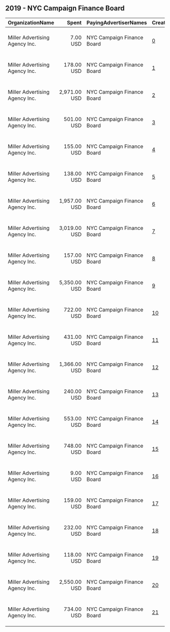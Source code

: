## 2019 - NYC Campaign Finance Board 
|OrganizationName|Spent|PayingAdvertiserNames|CreativeUrls|Impressions|Genders|AgeBrackets|CountryCodes|BillingAddresses|CandidateBallotInformation|
|:---|---:|:---|:---|---:|:---|:---|:---|:---|:---|
|Miller Advertising Agency  Inc.|7.00 USD|NYC Campaign Finance Board|[0](https://www.snap.com/political-ads/asset/d5deeffcf4a743aac2189776267ab2532c4f411be541c382073b5f423ef230ac?mediaType=jpg)|1,300||18+|united states|"909 Third Avenue, 15th Floor,New York,10022,US"||
|Miller Advertising Agency  Inc.|178.00 USD|NYC Campaign Finance Board|[1](https://www.snap.com/political-ads/asset/347744fd019d4e20f200d478fd7dd867702917427636f868c955591817bc129d?mediaType=jpg)|67,767||18+|united states|"909 Third Avenue, 15th Floor,New York,10022,US"||
|Miller Advertising Agency  Inc.|2,971.00 USD|NYC Campaign Finance Board|[2](https://www.snap.com/political-ads/asset/795fdf98d01d8da24d0a8ddc079269beffb9fb0320d2876b672ebc02c69d4828?mediaType=jpg)|955,121||18+|united states|"909 Third Avenue, 15th Floor,New York,10022,US"||
|Miller Advertising Agency  Inc.|501.00 USD|NYC Campaign Finance Board|[3](https://www.snap.com/political-ads/asset/90b4d41af1711c7704c33365dcd3e7f621df82e4d4448307ce421c567ea81b8d?mediaType=jpg)|97,137||18+|united states|"909 Third Avenue, 15th Floor,New York,10022,US"||
|Miller Advertising Agency  Inc.|155.00 USD|NYC Campaign Finance Board|[4](https://www.snap.com/political-ads/asset/cb976d9a00377f51e8f9f8a3dd69d5db23b5198ea3ad7b9999708b984d131bc8?mediaType=jpg)|28,144||18+|united states|"909 Third Avenue, 15th Floor,New York,10022,US"||
|Miller Advertising Agency  Inc.|138.00 USD|NYC Campaign Finance Board|[5](https://www.snap.com/political-ads/asset/96c7bd927c38ed666822d101ee64c15d59220816cf086c073925a53dff83e23e?mediaType=jpg)|52,800||18+|united states|"909 Third Avenue, 15th Floor,New York,10022,US"||
|Miller Advertising Agency  Inc.|1,957.00 USD|NYC Campaign Finance Board|[6](https://www.snap.com/political-ads/asset/18fb52083addfea3f3f62425777f1e769300cd441aee70b34bb5c9627136dff1?mediaType=jpg)|811,380||18+|united states|"909 Third Avenue, 15th Floor,New York,10022,US"||
|Miller Advertising Agency  Inc.|3,019.00 USD|NYC Campaign Finance Board|[7](https://www.snap.com/political-ads/asset/bcbca56cf0820adeb55e870fe839bd34343153ccd4e605998e497a9ee19e07bb?mediaType=jpg)|972,935||18+|united states|"909 Third Avenue, 15th Floor,New York,10022,US"||
|Miller Advertising Agency  Inc.|157.00 USD|NYC Campaign Finance Board|[8](https://www.snap.com/political-ads/asset/6b2f16618614e0a21682df1aefe3cb293ce2c262f5e8fe9926fa30ba3f0da5c3?mediaType=jpg)|59,580||18+|united states|"909 Third Avenue, 15th Floor,New York,10022,US"||
|Miller Advertising Agency  Inc.|5,350.00 USD|NYC Campaign Finance Board|[9](https://www.snap.com/political-ads/asset/e1d073c913ac4ece12829f117d3433b0ce21dc057153d521b921db7f471d8a5e?mediaType=jpg)|1,662,128||18+|united states|"909 Third Avenue, 15th Floor,New York,10022,US"||
|Miller Advertising Agency  Inc.|722.00 USD|NYC Campaign Finance Board|[10](https://www.snap.com/political-ads/asset/72a455126777fd2c14c05f560c6222b58a902ca84a85e5655b382d43d256956d?mediaType=jpg)|301,870||18+|united states|"909 Third Avenue, 15th Floor,New York,10022,US"||
|Miller Advertising Agency  Inc.|431.00 USD|NYC Campaign Finance Board|[11](https://www.snap.com/political-ads/asset/a7dee0d668af2d3410a20c709bf92241a099f2d96616454262fce46631ad766f?mediaType=jpg)|162,082||18+|united states|"909 Third Avenue, 15th Floor,New York,10022,US"||
|Miller Advertising Agency  Inc.|1,366.00 USD|NYC Campaign Finance Board|[12](https://www.snap.com/political-ads/asset/347744fd019d4e20f200d478fd7dd867702917427636f868c955591817bc129d?mediaType=jpg)|223,838||18+|united states|"909 Third Avenue, 15th Floor,New York,10022,US"||
|Miller Advertising Agency  Inc.|240.00 USD|NYC Campaign Finance Board|[13](https://www.snap.com/political-ads/asset/90b4d41af1711c7704c33365dcd3e7f621df82e4d4448307ce421c567ea81b8d?mediaType=jpg)|91,072||18+|united states|"909 Third Avenue, 15th Floor,New York,10022,US"||
|Miller Advertising Agency  Inc.|553.00 USD|NYC Campaign Finance Board|[14](https://www.snap.com/political-ads/asset/cb976d9a00377f51e8f9f8a3dd69d5db23b5198ea3ad7b9999708b984d131bc8?mediaType=jpg)|206,031||18+|united states|"909 Third Avenue, 15th Floor,New York,10022,US"||
|Miller Advertising Agency  Inc.|748.00 USD|NYC Campaign Finance Board|[15](https://www.snap.com/political-ads/asset/fdad17556a3c7d4b285fc542db4b88f7d852a04da3d624568335402ad305bd89?mediaType=jpg)|311,914||18+|united states|"909 Third Avenue, 15th Floor,New York,10022,US"||
|Miller Advertising Agency  Inc.|9.00 USD|NYC Campaign Finance Board|[16](https://www.snap.com/political-ads/asset/0134f3a5162db7d2008917205101d13d63f76acf4734744de0ee3e4b92575863?mediaType=jpg)|1,267||18+|united states|"909 Third Avenue, 15th Floor,New York,10022,US"||
|Miller Advertising Agency  Inc.|159.00 USD|NYC Campaign Finance Board|[17](https://www.snap.com/political-ads/asset/96c7bd927c38ed666822d101ee64c15d59220816cf086c073925a53dff83e23e?mediaType=jpg)|35,071||18+|united states|"909 Third Avenue, 15th Floor,New York,10022,US"||
|Miller Advertising Agency  Inc.|232.00 USD|NYC Campaign Finance Board|[18](https://www.snap.com/political-ads/asset/a7dee0d668af2d3410a20c709bf92241a099f2d96616454262fce46631ad766f?mediaType=jpg)|53,473||18+|united states|"909 Third Avenue, 15th Floor,New York,10022,US"||
|Miller Advertising Agency  Inc.|118.00 USD|NYC Campaign Finance Board|[19](https://www.snap.com/political-ads/asset/6b2f16618614e0a21682df1aefe3cb293ce2c262f5e8fe9926fa30ba3f0da5c3?mediaType=jpg)|22,026||18+|united states|"909 Third Avenue, 15th Floor,New York,10022,US"||
|Miller Advertising Agency  Inc.|2,550.00 USD|NYC Campaign Finance Board|[20](https://www.snap.com/political-ads/asset/6bf5b6e39f23413c778131a2b7684bfaf046aaef19c5e35c6bedc87fabb3f3d1?mediaType=jpg)|907,040||18-30|united states|"909 Third Avenue, 15th Floor,New York,10022,US"||
|Miller Advertising Agency  Inc.|734.00 USD|NYC Campaign Finance Board|[21](https://www.snap.com/political-ads/asset/8c53ffb5e189947f90157f96fbf8ffcf1e941adbd475b4930d46fbdef3ba0dee?mediaType=jpg)|306,540||18+|united states|"909 Third Avenue, 15th Floor,New York,10022,US"||
